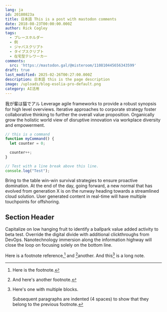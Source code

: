 ```yaml
---
lang: ja
id: 20180823a
title: 日本語 This is a post with mastodon comments
date: 2018-08-23T00:00:00.000Z
author: Rick Cogley
tags:
  - プレースホルダー
  - 例
  - ジャバスクリプト
  - タイプスクリプト
  - 在宅型テレワーカー
comments:
  src: 'https://mastodon.gal/@misteroom/110810445656343599'
draft: true
last_modified: 2025-02-26T00:27:00.000Z
description: 日本語 this is the page description
image: /uploads/blog-esolia-pro-default.png
category: AI活用
---
```

我が輩は猫でアル Leverage agile frameworks to provide a robust synopsis for high level overviews.
Iterative approaches to corporate strategy foster collaborative thinking to
further the overall value proposition. Organically grow the holistic world view
of disruptive innovation via workplace diversity and empowerment.

<!--more-->

```js
// this is a command
function myCommand() {
  let counter = 0;

  counter++;
}

// Test with a line break above this line.
console.log("Test");
```

Bring to the table win-win survival strategies to ensure proactive domination.
At the end of the day, going forward, a new normal that has evolved from
generation X is on the runway heading towards a streamlined cloud solution. User
generated content in real-time will have multiple touchpoints for offshoring.

## Section Header

Capitalize on low hanging fruit to identify a ballpark value added activity to
beta test. Override the digital divide with additional clickthroughs from
DevOps. Nanotechnology immersion along the information highway will close the
loop on focusing solely on the bottom line.

Here is a footnote reference,[^1] and [^2]another. And this[^3] is a long note.

[^1]: Here is the footnote.

[^2]: And here's another footnote.

[^3]: Here's one with multiple blocks.

    Subsequent paragraphs are indented (4 spaces) to show that they belong to
    the previous footnote.
